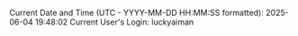 Current Date and Time (UTC - YYYY-MM-DD HH:MM:SS formatted): 2025-06-04 19:48:02
Current User's Login: luckyaiman
